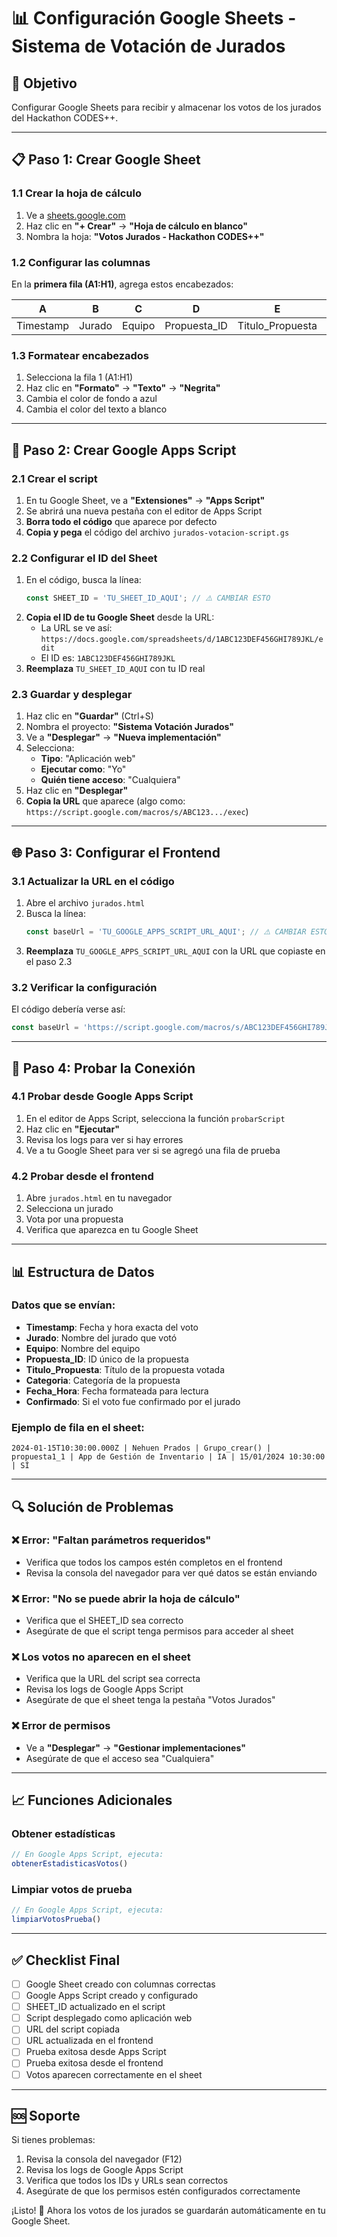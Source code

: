 # 📊 Configuración Google Sheets - Sistema de Votación de Jurados

## 🎯 Objetivo
Configurar Google Sheets para recibir y almacenar los votos de los jurados del Hackathon CODES++.

---

## 📋 Paso 1: Crear Google Sheet

### 1.1 Crear la hoja de cálculo
1. Ve a [sheets.google.com](https://sheets.google.com)
2. Haz clic en **"+ Crear"** → **"Hoja de cálculo en blanco"**
3. Nombra la hoja: **"Votos Jurados - Hackathon CODES++"**

### 1.2 Configurar las columnas
En la **primera fila (A1:H1)**, agrega estos encabezados:

| A | B | C | D | E | F | G | H |
|---|---|---|---|---|---|---|---|
| Timestamp | Jurado | Equipo | Propuesta_ID | Titulo_Propuesta | Categoria | Fecha_Hora | Confirmado |

### 1.3 Formatear encabezados
1. Selecciona la fila 1 (A1:H1)
2. Haz clic en **"Formato"** → **"Texto"** → **"Negrita"**
3. Cambia el color de fondo a azul
4. Cambia el color del texto a blanco

---

## 🔧 Paso 2: Crear Google Apps Script

### 2.1 Crear el script
1. En tu Google Sheet, ve a **"Extensiones"** → **"Apps Script"**
2. Se abrirá una nueva pestaña con el editor de Apps Script
3. **Borra todo el código** que aparece por defecto
4. **Copia y pega** el código del archivo `jurados-votacion-script.gs`

### 2.2 Configurar el ID del Sheet
1. En el código, busca la línea:
   ```javascript
   const SHEET_ID = 'TU_SHEET_ID_AQUI'; // ⚠️ CAMBIAR ESTO
   ```
2. **Copia el ID de tu Google Sheet** desde la URL:
   - La URL se ve así: `https://docs.google.com/spreadsheets/d/1ABC123DEF456GHI789JKL/edit`
   - El ID es: `1ABC123DEF456GHI789JKL`
3. **Reemplaza** `TU_SHEET_ID_AQUI` con tu ID real

### 2.3 Guardar y desplegar
1. Haz clic en **"Guardar"** (Ctrl+S)
2. Nombra el proyecto: **"Sistema Votación Jurados"**
3. Ve a **"Desplegar"** → **"Nueva implementación"**
4. Selecciona:
   - **Tipo**: "Aplicación web"
   - **Ejecutar como**: "Yo"
   - **Quién tiene acceso**: "Cualquiera"
5. Haz clic en **"Desplegar"**
6. **Copia la URL** que aparece (algo como: `https://script.google.com/macros/s/ABC123.../exec`)

---

## 🌐 Paso 3: Configurar el Frontend

### 3.1 Actualizar la URL en el código
1. Abre el archivo `jurados.html`
2. Busca la línea:
   ```javascript
   const baseUrl = 'TU_GOOGLE_APPS_SCRIPT_URL_AQUI'; // ⚠️ CAMBIAR ESTO
   ```
3. **Reemplaza** `TU_GOOGLE_APPS_SCRIPT_URL_AQUI` con la URL que copiaste en el paso 2.3

### 3.2 Verificar la configuración
El código debería verse así:
```javascript
const baseUrl = 'https://script.google.com/macros/s/ABC123DEF456GHI789JKL/exec';
```

---

## 🧪 Paso 4: Probar la Conexión

### 4.1 Probar desde Google Apps Script
1. En el editor de Apps Script, selecciona la función `probarScript`
2. Haz clic en **"Ejecutar"**
3. Revisa los logs para ver si hay errores
4. Ve a tu Google Sheet para ver si se agregó una fila de prueba

### 4.2 Probar desde el frontend
1. Abre `jurados.html` en tu navegador
2. Selecciona un jurado
3. Vota por una propuesta
4. Verifica que aparezca en tu Google Sheet

---

## 📊 Estructura de Datos

### Datos que se envían:
- **Timestamp**: Fecha y hora exacta del voto
- **Jurado**: Nombre del jurado que votó
- **Equipo**: Nombre del equipo
- **Propuesta_ID**: ID único de la propuesta
- **Titulo_Propuesta**: Título de la propuesta votada
- **Categoria**: Categoría de la propuesta
- **Fecha_Hora**: Fecha formateada para lectura
- **Confirmado**: Si el voto fue confirmado por el jurado

### Ejemplo de fila en el sheet:
```
2024-01-15T10:30:00.000Z | Nehuen Prados | Grupo_crear() | propuesta1_1 | App de Gestión de Inventario | IA | 15/01/2024 10:30:00 | SÍ
```

---

## 🔍 Solución de Problemas

### ❌ Error: "Faltan parámetros requeridos"
- Verifica que todos los campos estén completos en el frontend
- Revisa la consola del navegador para ver qué datos se están enviando

### ❌ Error: "No se puede abrir la hoja de cálculo"
- Verifica que el SHEET_ID sea correcto
- Asegúrate de que el script tenga permisos para acceder al sheet

### ❌ Los votos no aparecen en el sheet
- Verifica que la URL del script sea correcta
- Revisa los logs de Google Apps Script
- Asegúrate de que el sheet tenga la pestaña "Votos Jurados"

### ❌ Error de permisos
- Ve a **"Desplegar"** → **"Gestionar implementaciones"**
- Asegúrate de que el acceso sea "Cualquiera"

---

## 📈 Funciones Adicionales

### Obtener estadísticas
```javascript
// En Google Apps Script, ejecuta:
obtenerEstadisticasVotos()
```

### Limpiar votos de prueba
```javascript
// En Google Apps Script, ejecuta:
limpiarVotosPrueba()
```

---

## ✅ Checklist Final

- [ ] Google Sheet creado con columnas correctas
- [ ] Google Apps Script creado y configurado
- [ ] SHEET_ID actualizado en el script
- [ ] Script desplegado como aplicación web
- [ ] URL del script copiada
- [ ] URL actualizada en el frontend
- [ ] Prueba exitosa desde Apps Script
- [ ] Prueba exitosa desde el frontend
- [ ] Votos aparecen correctamente en el sheet

---

## 🆘 Soporte

Si tienes problemas:
1. Revisa la consola del navegador (F12)
2. Revisa los logs de Google Apps Script
3. Verifica que todos los IDs y URLs sean correctos
4. Asegúrate de que los permisos estén configurados correctamente

¡Listo! 🎉 Ahora los votos de los jurados se guardarán automáticamente en tu Google Sheet.